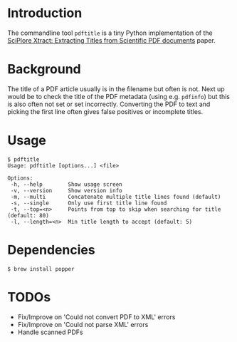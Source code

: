 # Introduction

The commandline tool `pdftitle` is a tiny Python implementation of the
[SciPlore Xtract: Extracting Titles from Scientific PDF documents](http://www.sciplore.org/publications/2010-splxtract-preprint.pdf)
paper.

# Background

The title of a PDF article usually is in the filename but often is not. Next up would be to check the title of the PDF metadata (using e.g. `pdfinfo`) but this is also often not set or set incorrectly. Converting the PDF to text and picking the first line often gives false positives or incomplete titles.

# Usage

    $ pdftitle
    Usage: pdftitle [options...] <file>
    
    Options:
     -h, --help        Show usage screen
     -v, --version     Show version info
     -m, --multi       Concatenate multiple title lines found (default)
     -s, --single      Only use first title line found
     -t, --top=<n>     Points from top to skip when searching for title (default: 80)
     -l, --length=<n>  Min title length to accept (default: 5)

# Dependencies

    $ brew install popper

# TODOs

  * Fix/Improve on 'Could not convert PDF to XML' errors
  * Fix/Improve on 'Could not parse XML' errors
  * Handle scanned PDFs
